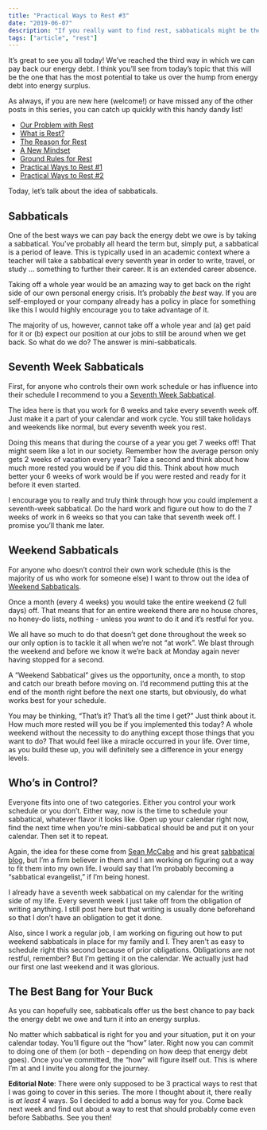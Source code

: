 ```yaml
---
title: "Practical Ways to Rest #3"
date: "2019-06-07"
description: "If you really want to find rest, sabbaticals might be the answer."
tags: ["article", "rest"]
---
```


It’s great to see you all today! We’ve reached the third way in which we can pay back our energy debt. I think you’ll see from today’s topic that this will be the one that has the most potential to take us over the hump from energy debt into energy surplus.

As always, if you are new here (welcome!) or have missed any of the other posts in this series, you can catch up quickly with this handy dandy list!

- [Our Problem with Rest](https://www.richarddubay.com/2019/04/12/our-problem-with-rest/)
- [What is Rest?](https://www.richarddubay.com/2019/04/19/what-is-rest/)
- [The Reason for Rest](https://www.richarddubay.com/2019/05/03/the-reason-for-rest/)
- [A New Mindset](https://www.richarddubay.com/2019/05/10/a-new-mindset/)
- [Ground Rules for Rest](https://www.richarddubay.com/2019/05/17/ground-rules-for-rest/)
- [Practical Ways to Rest #1](https://www.richarddubay.com/2019/05/24/practical-ways-to-rest-1/)
- [Practical Ways to Rest #2](https://www.richarddubay.com/2019/05/31/practical-ways-to-rest-2/)

Today, let’s talk about the idea of sabbaticals.

## Sabbaticals

One of the best ways we can pay back the energy debt we owe is by taking a sabbatical. You’ve probably all heard the term but, simply put, a sabbatical is a period of leave. This is typically used in an academic context where a teacher will take a sabbatical every seventh year in order to write, travel, or study … something to further their career. It is an extended career absence.

Taking off a whole year would be an amazing way to get back on the right side of our own personal energy crisis. It’s probably _the best_ way. If you are self-employed or your company already has a policy in place for something like this I would highly encourage you to take advantage of it.

The majority of us, however, cannot take off a whole year and (a) get paid for it or (b) expect our position at our jobs to still be around when we get back. So what do we do? The answer is mini-sabbaticals.

## Seventh Week Sabbaticals

First, for anyone who controls their own work schedule or has influence into their schedule I recommend to you a [Seventh Week Sabbatical](https://sabbatical.blog/2018/08/origin-of-seventh-week-sabbaticals/).

The idea here is that you work for 6 weeks and take every seventh week off. Just make it a part of your calendar and work cycle. You still take holidays and weekends like normal, but every seventh week you rest.

Doing this means that during the course of a year you get 7 weeks off! That might seem like a lot in our society. Remember how the average person only gets 2 weeks of vacation every year? Take a second and think about how much more rested you would be if you did this. Think about how much better your 6 weeks of work would be if you were rested and ready for it before it even started.

I encourage you to really and truly think through how you could implement a seventh-week sabbatical. Do the hard work and figure out how to do the 7 weeks of work in 6 weeks so that you can take that seventh week off. I promise you’ll thank me later.

## Weekend Sabbaticals

For anyone who doesn’t control their own work schedule (this is the majority of us who work for someone else) I want to throw out the idea of [Weekend Sabbaticals](https://sabbatical.blog/2019/01/weekend-sabbatical/).

Once a month (every 4 weeks) you would take the entire weekend (2 full days) off. That means that for an entire weekend there are no house chores, no honey-do lists, nothing - unless you _want_ to do it and it’s restful for you.

We all have so much to do that doesn’t get done throughout the week so our only option is to tackle it all when we’re not “at work”. We blast through the weekend and before we know it we’re back at Monday again never having stopped for a second.

A “Weekend Sabbatical” gives us the opportunity, once a month, to stop and catch our breath before moving on. I’d recommend putting this at the end of the month right before the next one starts, but obviously, do what works best for your schedule.

You may be thinking, “That’s it? That’s all the time I get?” Just think about it. How much more rested will you be if you implemented this today? A whole weekend without the necessity to do anything except those things that you want to do? That would feel like a miracle occurred in your life. Over time, as you build these up, you will definitely see a difference in your energy levels.

## Who’s in Control?

Everyone fits into one of two categories. Either you control your work schedule or you don’t. Either way, now is the time to schedule your sabbatical, whatever flavor it looks like. Open up your calendar right now, find the next time when you’re mini-sabbatical should be and put it on your calendar. Then set it to repeat.

Again, the idea for these come from [Sean McCabe](https://seanwes.com/) and his great [sabbatical blog](https://sabbatical.blog/), but I’m a firm believer in them and I am working on figuring out a way to fit them into my own life. I would say that I’m probably becoming a “sabbatical evangelist,” if I’m being honest.

I already have a seventh week sabbatical on my calendar for the writing side of my life. Every seventh week I just take off from the obligation of writing anything. I still post here but that writing is usually done beforehand so that I don’t have an obligation to get it done.

Also, since I work a regular job, I am working on figuring out how to put weekend sabbaticals in place for my family and I. They aren't as easy to schedule right this second because of prior obligations. Obligations are not restful, remember? But I’m getting it on the calendar. We actually just had our first one last weekend and it was glorious.

## The Best Bang for Your Buck

As you can hopefully see, sabbaticals offer us the best chance to pay back the energy debt we owe and turn it into an energy surplus.

No matter which sabbatical is right for you and your situation, put it on your calendar today. You’ll figure out the “how” later. Right now you can commit to doing one of them (or both - depending on how deep that energy debt goes). Once you’ve committed, the “how” will figure itself out. This is where I’m at and I invite you along for the journey.

**Editorial Note**: There were only supposed to be 3 practical ways to rest that I was going to cover in this series. The more I thought about it, there really is _at least_ 4 ways. So I decided to add a bonus way for you. Come back next week and find out about a way to rest that should probably come even before Sabbaths. See you then!
